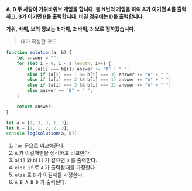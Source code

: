 **A, B 두 사람이 가위바위보 게임을 합니다. 총 N번의 게임을 하여 A가 이기면 A를 출력하고, B가 이기면 B를 출력합니다. 비길 경우에는 D를 출력합니다.**

**가위, 바위, 보의 정보는 1:가위, 2:바위, 3:보로 정하겠습니다.**

> 내가 작성한 코드

```javascript
function solution(a, b) {
    let answer = "";
    for (let i = 0; i < a.length; i++) {
        if (a[i] === b[i]) answer += "D" + " ";
        else if (a[i] === 1 && b[i] === 3) answer += "A" + " ";
        else if (a[i] === 2 && b[i] === 1) answer += "A" + " ";
        else if (a[i] === 3 && b[i] === 2) answer += "A" + " ";
        else answer += "B" + " ";
    }

    return answer;
}

let a = [2, 3, 3, 1, 3];
let b = [1, 1, 2, 2, 3];
console.log(solution(a, b));
```

1. `for` 문으로 비교해준다.
2. `A` 가 이길때만을 생각하고 비교한다.
3. `a[i]` 와 `b[i]` 가 같으면 `D` 를 출력한다.
4. `else if` 로 `A` 가 출력될때를 가정한다.
5. `else` 로 `B` 가 이길때를 가정한다.
6. `A B A B D` 가 출력된다.